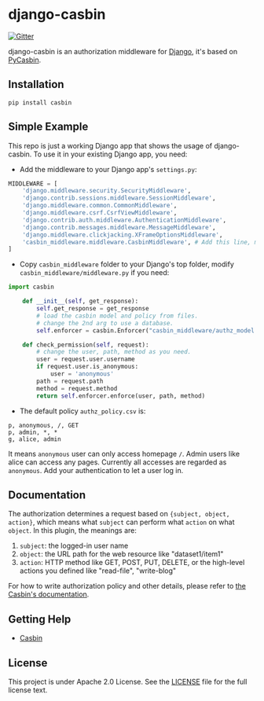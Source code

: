 # django-casbin

[![Gitter](https://badges.gitter.im/Join%20Chat.svg)](https://gitter.im/casbin/lobby)

django-casbin is an authorization middleware for [Django](https://www.djangoproject.com/), it's based on [PyCasbin](https://github.com/casbin/pycasbin).

## Installation

```
pip install casbin
```

## Simple Example

This repo is just a working Django app that shows the usage of django-casbin. To use it in your existing Django app, you need:

- Add the middleware to your Django app's ``settings.py``:

```python
MIDDLEWARE = [
    'django.middleware.security.SecurityMiddleware',
    'django.contrib.sessions.middleware.SessionMiddleware',
    'django.middleware.common.CommonMiddleware',
    'django.middleware.csrf.CsrfViewMiddleware',
    'django.contrib.auth.middleware.AuthenticationMiddleware',
    'django.contrib.messages.middleware.MessageMiddleware',
    'django.middleware.clickjacking.XFrameOptionsMiddleware',
    'casbin_middleware.middleware.CasbinMiddleware', # Add this line, must after AuthenticationMiddleware.
]
```

- Copy ``casbin_middleware`` folder to your Django's top folder, modify ``casbin_middleware/middleware.py`` if you need:

```python
import casbin

    def __init__(self, get_response):
        self.get_response = get_response
        # load the casbin model and policy from files.
        # change the 2nd arg to use a database.
        self.enforcer = casbin.Enforcer("casbin_middleware/authz_model.conf", "casbin_middleware/authz_policy.csv")

    def check_permission(self, request):
        # change the user, path, method as you need.
        user = request.user.username
        if request.user.is_anonymous:
            user = 'anonymous'
        path = request.path
        method = request.method
        return self.enforcer.enforce(user, path, method)
```

- The default policy ``authz_policy.csv`` is:

```csv
p, anonymous, /, GET
p, admin, *, *
g, alice, admin
```

It means ``anonymous`` user can only access homepage ``/``. Admin users like alice can access any pages. Currently all accesses are regarded as ``anonymous``. Add your authentication to let a user log in.

## Documentation

The authorization determines a request based on ``{subject, object, action}``, which means what ``subject`` can perform what ``action`` on what ``object``. In this plugin, the meanings are:

1. ``subject``: the logged-in user name
2. ``object``: the URL path for the web resource like "dataset1/item1"
3. ``action``: HTTP method like GET, POST, PUT, DELETE, or the high-level actions you defined like "read-file", "write-blog"

For how to write authorization policy and other details, please refer to [the Casbin's documentation](https://casbin.org).

## Getting Help

- [Casbin](https://casbin.org)

## License

This project is under Apache 2.0 License. See the [LICENSE](LICENSE) file for the full license text.
